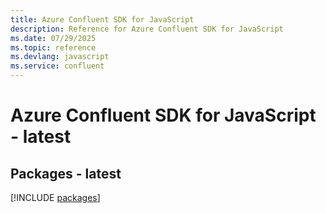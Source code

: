 ```yaml
---
title: Azure Confluent SDK for JavaScript
description: Reference for Azure Confluent SDK for JavaScript
ms.date: 07/29/2025
ms.topic: reference
ms.devlang: javascript
ms.service: confluent
---
```

# Azure Confluent SDK for JavaScript - latest
## Packages - latest
[!INCLUDE [packages](confluent-index.md)]